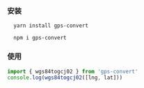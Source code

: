 ### 安装
```
  yarn install gps-convert

  npm i gps-convert
```
### 使用

```js
import { wgs84togcj02 } from 'gps-convert'
console.log(wgs84togcj02([lng, lat]))
```
